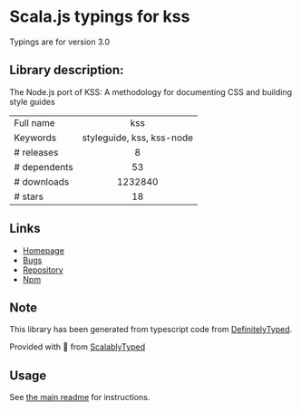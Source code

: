 
# Scala.js typings for kss

Typings are for version 3.0

## Library description:
The Node.js port of KSS: A methodology for documenting CSS and building style guides

|                    |                 |
| ------------------ | :-------------: |
| Full name          | kss |
| Keywords           | styleguide, kss, kss-node |
| # releases         | 8 |
| # dependents       | 53 |
| # downloads        | 1232840 |
| # stars            | 18 |

## Links
- [Homepage](http://kss-node.github.io/kss-node)
- [Bugs](https://github.com/kss-node/kss-node/issues)
- [Repository](https://github.com/kss-node/kss-node)
- [Npm](https://www.npmjs.com/package/kss)
    


## Note
This library has been generated from typescript code from [DefinitelyTyped](https://definitelytyped.org).

Provided with :purple_heart: from [ScalablyTyped](https://github.com/oyvindberg/ScalablyTyped)

## Usage
See [the main readme](../../readme.md) for instructions.


